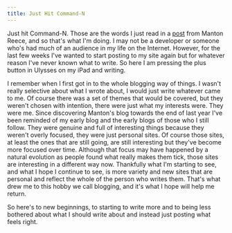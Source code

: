 ```yaml
---
title: Just Hit Command-N
---
```

Just hit Command-N. Those are the words I just read in a <a href="http://www.manton.org/2016/01/tim-cook-swift-and-the-return-of-blogs.html" title="Tim Coo, Swift and the Return of Blogs">post</a> from Manton Reece, and so that's what I'm doing. I may not be a developer or someone who's had much of an audience in my life on the Internet. However, for the last few weeks I've wanted to start posting to my site again but for whatever reason I've never known what to write. So here I am pressing the plus button in Ulysses on my iPad and writing.

I remember when I first got in to the whole blogging way of things. I wasn't really selective about what I wrote about, I would just write whatever came to me. Of course there was a set of themes that would be covered, but they weren't chosen with intention, there were just what my interests were. They were me. Since discovering Manton's blog towards the end of last year I've been reminded of my early blog and the early blogs of those who I still follow. They were genuine and full of interesting things because they weren't overly focused, they were just personal sites. Of course those sites, at least the ones that are still going, are still interesting but they've become more focused over time. Although that focus may have happened by a natural evolution as people found what really makes them tick, those sites are interesting in a different way now. Thankfully what I'm starting to see, and what I hope I continue to see, is more variety and new sites that are personal and reflect the whole of the person who writes them. That's what drew me to this hobby we call blogging, and it's what I hope will help me return.

So here's to new beginnings, to starting to write more and to being less bothered about what I should write about and instead just posting what feels right.
